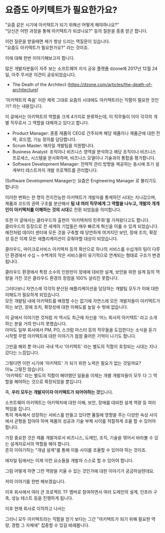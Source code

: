 # 요즘도 아키텍트가 필요한가요?

"요즘 같은 시기에 아키텍트가 되기 위해선 어떻게 해야하나요?"  
"당신은 어떤 과정을 통해 아키텍트가 되셨나요?"
등의 질문을 종종 받곤 합니다.  
  
이런 질문을 받을때면 제가 항상 드리는 역질문이 있습니다.  
"요즘도 아키텍트가 필요한가요?" 라는 것이죠.  
  
이에 대해 한번 이야기해보고자 합니다.  
  
많은 개발자분들이 자주 보는 소프트웨어 지식 공유 플랫폼 dzone에 2017년 12월 24일, 아주 무서운 의견이 공유되었습니다.

- The Death of the Architect (https://dzone.com/articles/the-death-of-architecture)

'아키텍트의 죽음' 이란 제목 그대로 요즘의 시대에도 아키텍트라는 직함이 필요한 것인가? 라는 내용입니다.  
  
이 글에서는 아키텍트의 역할을 크게 4가지로 분류하는데, 이 직무들이 이미 각각의 개별 직무로서 그 역할을 대체하고 있다고 합니다.   

- Product Manager: 종종 제품의 CEO로 간주되며 해당 제품이나 제품군에 대한 전략, 로드맵, 기능 정의를 담당합니다.
- Scrum Master: 애자일 개발팀을 지원합니다.
- Business Analyst: 조직이나 비즈니스 영역을 분석하고 해당 조직이나 비즈니스 프로세스, 시스템을 문서화하며, 비즈니스 모델이나 기술과의 통합을 평가합니다.
- Software Development Manager: 전략적 관리 방향을 제공하는 동시에 초기 설계부터 테스트까지 개발 프로젝트를 관리합니다.

(Software Development Manager는 요즘은 Engineering Manager 로 불리기도 합니다)  
  
이러한 변화는 한 명의 전지전능한 아키텍트가 개발자를 통제하던 시대는 지나갔으며, 제품과 코드의 권력 구조를 분산해서 **팀 내 여러 직무에게 그 역할을 나누고, 개발자 개개인이 아키텍처를 이해하는 것의 시대**로 전환 되었음을 의미합니다.  
  
또한 이 글에서는 클라우드의 출현이 '아키텍처의 민주화'를 가져왔다고도 합니다.  
클라우드의 등장으로 전 세계의 기업들은 매우 빠르게 혁신을 이룰 수 있게 되었습니다.  
예전처럼 데이터 센터에 모든 것을 구축할 때 당연하게 여겨지던 보안, 장애 조치, 확장성 등은 이제 모든 애플리케이션이 갖춰야할 대상이 되었습니다.    
  
클라우드, 마이크로서비스 아키텍처 등의 확산으로 하나의 서비스를 수십개의 팀이 다루던 환경에서 수십 ~ 수백개의 작은 서비스들이 유기적으로 연계되는 형태로 구조가 변경됩니다.  

클라우드 환경에서 특정 소수의 인원만이 장애에 대비한 설계, 보안을 위한 설계 등의 역량을 가진 것은 클라우드 환경의 장점을 100% 살리진 못합니다.  
  
그러다보니 자연스레 각각의 분산된 애플리케이션을 담당하는 개발팀 모두가 이에 대한 이해도가 필요하게 되었습니다.  
모든 개발팀 내에 아키텍트를 배정할 수는 없기에 자연스레 모든 개발자들이 아키텍트가 하는 보안, 장애 조치, 확장성에 대한 이해도를 높일 수 밖에 없습니다.  

이 글에서 이야기한 것처럼 저 역시도 최근에 자신을 '어느 회사의 아키텍트' 라고 소개하는 분을 거의 만나지 못했습니다.  
아마도 일부 회사에서 PM, PO, 스크럼 마스터 등의 직무들을 도입한다는 소식을 듣기 시작할 무렵 아키텍트에 대한 이야기가 점점 줄어든 기억이 나기도 합니다.  
  
그만큼 해외 뿐 아니라 국내 역시 '아키텍트' 라는 별도의 직함이 호칭되는 시대는 지나갔다는 느낌입니다.  
  
그렇다면 이런 시기에 '아키텍트' 가 되기 위한 노력은 필요가 없는 것일까요?  
아뇨 그렇진 않습니다.  
'아키텍트' 라는 별도의 직함이 해야했던 일들을 이제는 개별 개발자들이 모두 다 그 역할을 해야하는 것으로 확장되었을 뿐입니다.  
  
즉, **우리 모두는 개발자이자 아키텍트가 되어야하는 것**입니다.  
  
소프트웨어 아키텍트는 아키텍처에 대한 이해, 보안, 장애를 대비한 설계 역량 등 여러 책임을 집니다.  
특히 계속해서 성장하는 서비스를 만들고 있다면 품질에 영향을 주는 다양한 속성 사이에서 균형을 잡아야 하며 제품의 성공과 기술 부채 사이를 적절하게 조율 할 수 있어야 합니다.  
  
가장 중요한 것은 제품 개발자로서 비즈니스, 도메인, 조직, 기술을 엮어서 바라볼 수 있는 설계자로서의 역할을 해야 합니다.  
흔히 이야기하는 "개념 설계"를 통해 이들 사이를 조율할 수 있어야 하는 것이죠.  
  
애자일 팀에서는 이제 이런 요소들을 개발자 스스로 할 수 있어야 합니다.  
  
그럼 어떻게 하면 그런 역량을 키울 수 있는 것인가에 대한 이야기가 궁금하실텐데요.  
  
저의 이야기를 한번 해보겠습니다.  

이후 회사에서 여러 큰 프로젝트 TF 멤버로 참여하면서 여러 도메인의 설계, 인프라 구축, 성능 테스트 등을 진행하게 됩니다.  

이후 현재 회사로 이직하고 나서는   

  
그리니 모두 아키텍트라는 직함을 얻기 보다는 그간 "아키텍트가 되기 위해 필요한 역량, 경험 그 자체에" 집중할 수 있길 바래봅니다. 

